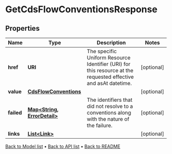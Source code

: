 

# GetCdsFlowConventionsResponse


## Properties

| Name | Type | Description | Notes |
|------------ | ------------- | ------------- | -------------|
|**href** | **URI** | The specific Uniform Resource Identifier (URI) for this resource at the requested effective and asAt datetime. |  [optional] |
|**value** | [**CdsFlowConventions**](CdsFlowConventions.md) |  |  [optional] |
|**failed** | [**Map&lt;String, ErrorDetail&gt;**](ErrorDetail.md) | The identifiers that did not resolve to a conventions along with the nature of the failure. |  [optional] |
|**links** | [**List&lt;Link&gt;**](Link.md) |  |  [optional] |



[Back to Model list](../README.md#documentation-for-models) &#8226; [Back to API list](../README.md#documentation-for-api-endpoints) &#8226; [Back to README](../README.md)


